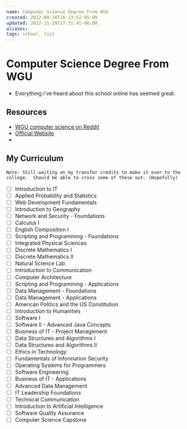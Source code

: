 ```yaml
---
name: Computer Science Degree From WGU
created: 2022-09-28T16:13:52-05:00
updated: 2022-11-28T17:31:41-06:00
aliases: 
tags: school, list
---
```

# Computer Science Degree From WGU
- Everything i've heard about this school online has seemed great.

## Resources
- [WGU computer science on Reddit](https://www.reddit.com/r/WGU_CompSci/comments/smhgq9/bscs_mega_post/)
- [Official Website](https://www.wgu.edu/online-degree-programs.html)
- 

## My Curriculum
    Note: Still waiting on my transfer credits to make it over to the college.  Should be able to cross some of these out. (Hopefully)
- [ ] Introduction to IT
- [ ] Applied Probability and Statistics
- [ ] Web Development Fundamentals
- [ ] Introduction to Geography
- [ ] Network and Security - Foundations
- [ ] Calculus I
- [ ] English Composition I
- [ ] Scripting and Programming - Foundations
- [ ] Integrated Physical Sciences
- [ ] Discrete Mathematics I
- [ ] Discrete Mathematics II
- [ ] Natural Science Lab
- [ ] Introduction to Communication
- [ ] Computer Architecture
- [ ] Scripting and Programming - Applications
- [ ] Data Management - Foundations
- [ ] Data Management - Applications
- [ ] American Politics and the US Constitution
- [ ] Introduction to Humanities
- [ ] Software I
- [ ] Software II - Advanced Java Concepts
- [ ] Business of IT - Project Management
- [ ] Data Structures and Algorithms I
- [ ] Data Structures and Algorithms II
- [ ] Ethics in Technology
- [ ] Fundamentals of Information Security
- [ ] Operating Systems for Programmers
- [ ] Software Engineering
- [ ] Business of IT - Applications
- [ ] Advanced Data Management
- [ ] IT Leadership Foundations
- [ ] Technical Communication
- [ ] Introduction to Artificial Intelligence
- [ ] Software Quality Assurance
- [ ] Computer Science Capstone
